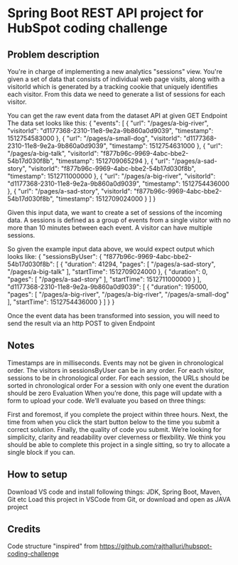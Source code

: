 # Spring Boot REST API project for HubSpot coding challenge

## Problem description

You're in charge of implementing a new analytics "sessions" view. You're given a set of data that consists of individual web page visits, along with a visitorId which is generated by a tracking cookie that uniquely identifies each visitor. From this data we need to generate a list of sessions for each visitor.

You can get the raw event data from the dataset API at given GET Endpoint
The data set looks like this:
{
  "events": [
    {
      "url": "/pages/a-big-river",
      "visitorId": "d1177368-2310-11e8-9e2a-9b860a0d9039",
      "timestamp": 1512754583000
    },
    {
      "url": "/pages/a-small-dog",
      "visitorId": "d1177368-2310-11e8-9e2a-9b860a0d9039",
      "timestamp": 1512754631000
    },
    {
      "url": "/pages/a-big-talk",
      "visitorId": "f877b96c-9969-4abc-bbe2-54b17d030f8b",
      "timestamp": 1512709065294
    },
    {
      "url": "/pages/a-sad-story",
      "visitorId": "f877b96c-9969-4abc-bbe2-54b17d030f8b",
      "timestamp": 1512711000000
    },
    {
      "url": "/pages/a-big-river",
      "visitorId": "d1177368-2310-11e8-9e2a-9b860a0d9039",
      "timestamp": 1512754436000
    },
    {
      "url": "/pages/a-sad-story",
      "visitorId": "f877b96c-9969-4abc-bbe2-54b17d030f8b",
      "timestamp": 1512709024000
    }
  ]
}

Given this input data, we want to create a set of sessions of the incoming data. A sessions is defined as a group of events from a single visitor with no more than 10 minutes between each event. A visitor can have multiple sessions.

So given the example input data above, we would expect output which looks like:
{
"sessionsByUser": {
  "f877b96c-9969-4abc-bbe2-54b17d030f8b": [
    {
      "duration": 41294,
      "pages": [
        "/pages/a-sad-story",
        "/pages/a-big-talk"
      ],
      "startTime": 1512709024000
    },
    {
      "duration": 0,
      "pages": [
        "/pages/a-sad-story"
      ],
      "startTime": 1512711000000
    }
  ],
  "d1177368-2310-11e8-9e2a-9b860a0d9039": [
    {
      "duration": 195000,
      "pages": [
        "/pages/a-big-river",
        "/pages/a-big-river",
        "/pages/a-small-dog"
      ],
      "startTime": 1512754436000
    }
  ]
}
}

Once the event data has been transformed into session, you will need to send the result via an http POST to given Endpoint

## Notes

Timestamps are in milliseconds.
Events may not be given in chronological order.
The visitors in sessionsByUser can be in any order.
For each visitor, sessions to be in chronological order.
For each session, the URLs should be sorted in chronological order
For a session with only one event the duration should be zero
Evaluation
When you’re done, this page will update with a form to upload your code. We’ll evaluate you based on three things:

First and foremost, if you complete the project within three hours.
Next, the time from when you click the start button below to the time you submit a correct solution.
Finally, the quality of code you submit. We’re looking for simplicity, clarity and readability over cleverness or flexbility.
We think you should be able to complete this project in a single sitting, so try to allocate a single block if you can.

## How to setup

Download VS code and install following things:
JDK, Spring Boot, Maven, Git etc
Load this project in VSCode from Git, or download and open as JAVA project

## Credits

Code structure "inspired" from <https://github.com/rajthalluri/hubspot-coding-challenge>

